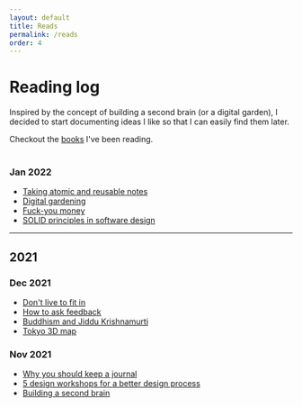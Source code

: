 ```yaml
---
layout: default
title: Reads
permalink: /reads
order: 4
---
```


<div class="page-banner">
    <h1>Reading log</h1>
</div>
Inspired by the concept of building a second brain (or a digital garden), I decided to start documenting ideas I like so that I can easily find them later.  

Checkout the [books](/bookshelf) I've been reading.
<br/><br/>

### Jan 2022
- [Taking atomic and reusable notes](https://maggieappleton.com/evergreens)
- [Digital gardening](https://maggieappleton.com/nontechnical-gardening)
- [Fuck-you money](https://thedeepdish.org/fuck-you-money/)
- [SOLID principles in software design](https://medium.com/backticks-tildes/the-s-o-l-i-d-principles-in-pictures-b34ce2f1e898)

----
## 2021

### Dec 2021
- [Don't live to fit in](https://www.epsilontheory.com/25-anti-mimetic-tactics-for-living-a-counter-cultural-life/)
- [How to ask feedback](https://www.samjulien.com/how-to-ask-for-feedback)
- [Buddhism and Jiddu Krishnamurti](http://www.katinkahesselink.net/sitemap.htm)
- [Tokyo 3D map](https://minitokyo3d.com/)

### Nov 2021
- [Why you should keep a journal](https://hbr.org/2017/07/the-more-senior-your-job-title-the-more-you-need-to-keep-a-journal)
- [5 design workshops for a better design process](https://www.nngroup.com/articles/5-ux-workshops/)
- [Building a second brain](https://aseemthakar.com/how-to-build-a-second-brain-as-a-software-developer/)
